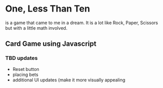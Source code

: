 # One, Less Than Ten
is a game that came to me in a dream. It is a lot like Rock, Paper, Scissors but with a little math involved.
## Card Game using Javascript
### TBD updates
* Reset button
* placing bets
* additional UI updates (make it more visually appealing
